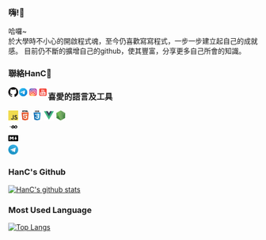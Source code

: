 ### 嗨!🌿

哈囉~  
於大學時不小心的開啟程式魂，至今仍喜歡寫寫程式，一步一步建立起自己的成就感。
目前仍不斷的擴增自己的github，使其豐富，分享更多自己所會的知識。  

### 聯絡HanC📱

<a href="https://github.com/hanc1027/hanc1027/issues">
  <img align="left" alt="Hanc | Telegram" width="20px" src="https://raw.githubusercontent.com/hanc1027/hanc1027/master/assets/github.png" />
</a>
<a href="https://t.me/hanc1027">
  <img align="left" alt="Hanc | Telegram" width="20px" src="https://raw.githubusercontent.com/hanc1027/hanc1027/master/assets/telegram.svg" />
</a>
<a href="https://www.instagram.com/han.c.hsu/">
  <img align="left" alt="Hanc | Instagram" width="20px" src="https://raw.githubusercontent.com/hanc1027/hanc1027/master/assets/instagram.svg" />
</a>
<a href="https://www.youtube.com/channel/UChShAhRiCvBRx1XL2KwsOLw">
  <img align="left" alt="K.JDong | Youtube" width="20px" src="https://raw.githubusercontent.com/hanc1027/hanc1027/master/assets/youtube.svg" />
</a>     

### 喜愛的語言及工具

<code><img height="20" src="https://raw.githubusercontent.com/github/explore/80688e429a7d4ef2fca1e82350fe8e3517d3494d/topics/javascript/javascript.png"></code>
<code><img height="20" src="https://raw.githubusercontent.com/github/explore/80688e429a7d4ef2fca1e82350fe8e3517d3494d/topics/html/html.png"></code>
<code><img height="20" src="https://raw.githubusercontent.com/github/explore/80688e429a7d4ef2fca1e82350fe8e3517d3494d/topics/css/css.png"></code>
<code><img height="20" src="https://raw.githubusercontent.com/github/explore/80688e429a7d4ef2fca1e82350fe8e3517d3494d/topics/vue/vue.png"></code>
<code><img height="20" src="https://raw.githubusercontent.com/github/explore/80688e429a7d4ef2fca1e82350fe8e3517d3494d/topics/nodejs/nodejs.png"></code>    
<code><img height="20" src="https://raw.githubusercontent.com/github/explore/80688e429a7d4ef2fca1e82350fe8e3517d3494d/topics/go/go.png"></code>    
<code><img height="20" src="https://raw.githubusercontent.com/github/explore/80688e429a7d4ef2fca1e82350fe8e3517d3494d/topics/markdown/markdown.png"></code>    
<code><img height="20" src="https://raw.githubusercontent.com/github/explore/80688e429a7d4ef2fca1e82350fe8e3517d3494d/topics/telegram/telegram.png"></code> 
 

### HanC's Github
[![HanC's github stats](https://github-readme-stats.vercel.app/api?username=hanc1027&show_icons=true&theme=tokyonight)](https://github.com/anuraghazra/github-readme-stats)

### Most Used Language
[![Top Langs](https://github-readme-stats.vercel.app/api/top-langs/?username=hanc1027&layout=compact&theme=tokyonight)](https://github.com/anuraghazra/github-readme-stats)

